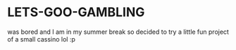 # LETS-GOO-GAMBLING
was bored and I am in my summer break so decided to try a little fun project of a small cassino lol :p
